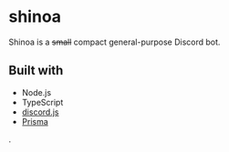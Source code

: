 # shinoa

Shinoa is a ~~small~~ compact general-purpose Discord bot.

## Built with

- Node.js
- TypeScript
- [discord.js](https://github.com/discordjs/discord.js/)
- [Prisma](https://www.prisma.io/)

.
